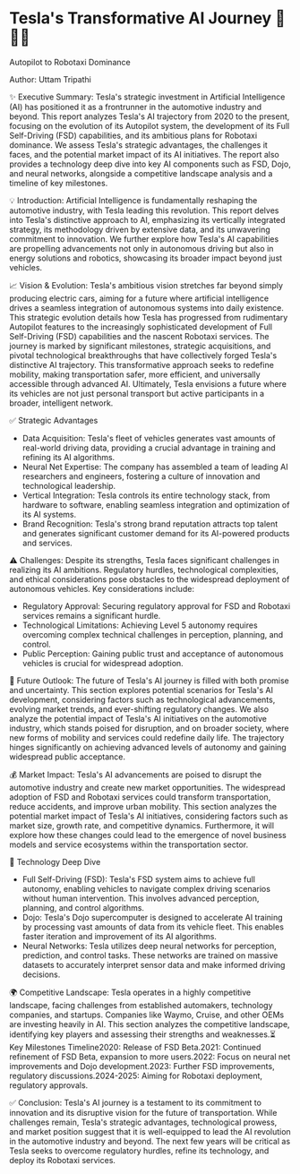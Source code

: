 # Tesla's Transformative AI Journey 🚗🤖🚀 

Autopilot to Robotaxi Dominance

Author: Uttam Tripathi

✨ Executive Summary: Tesla's strategic investment in Artificial Intelligence (AI) has positioned it as a frontrunner in the automotive industry and beyond. This report analyzes Tesla's AI trajectory from 2020 to the present, focusing on the evolution of its Autopilot system, the development of its Full Self-Driving (FSD) capabilities, and its ambitious plans for Robotaxi dominance. We assess Tesla's strategic advantages, the challenges it faces, and the potential market impact of its AI initiatives. The report also provides a technology deep dive into key AI components such as FSD, Dojo, and neural networks, alongside a competitive landscape analysis and a timeline of key milestones.

💡 Introduction: Artificial Intelligence is fundamentally reshaping the automotive industry, with Tesla leading this revolution. This report delves into Tesla's distinctive approach to AI, emphasizing its vertically integrated strategy, its methodology driven by extensive data, and its unwavering commitment to innovation. We further explore how Tesla's AI capabilities are propelling advancements not only in autonomous driving but also in energy solutions and robotics, showcasing its broader impact beyond just vehicles.

📈 Vision & Evolution: Tesla's ambitious vision stretches far beyond simply producing electric cars, aiming for a future where artificial intelligence drives a seamless integration of autonomous systems into daily existence. This strategic evolution details how Tesla has progressed from rudimentary Autopilot features to the increasingly sophisticated development of Full Self-Driving (FSD) capabilities and the nascent Robotaxi services. The journey is marked by significant milestones, strategic acquisitions, and pivotal technological breakthroughs that have collectively forged Tesla's distinctive AI trajectory. This transformative approach seeks to redefine mobility, making transportation safer, more efficient, and universally accessible through advanced AI. Ultimately, Tesla envisions a future where its vehicles are not just personal transport but active participants in a broader, intelligent network.

✅ Strategic Advantages
- Data Acquisition: Tesla's fleet of vehicles generates vast amounts of real-world driving data, providing a crucial advantage in training and refining its AI algorithms.
- Neural Net Expertise: The company has assembled a team of leading AI researchers and engineers, fostering a culture of innovation and technological leadership.
- Vertical Integration: Tesla controls its entire technology stack, from hardware to software, enabling seamless integration and optimization of its AI systems.
- Brand Recognition: Tesla's strong brand reputation attracts top talent and generates significant customer demand for its AI-powered products and services.

⚠️ Challenges: Despite its strengths, Tesla faces significant challenges in realizing its AI ambitions. Regulatory hurdles, technological complexities, and ethical considerations pose obstacles to the widespread deployment of autonomous vehicles. Key considerations include:
- Regulatory Approval: Securing regulatory approval for FSD and Robotaxi services remains a significant hurdle.
- Technological Limitations: Achieving Level 5 autonomy requires overcoming complex technical challenges in perception, planning, and control.
- Public Perception: Gaining public trust and acceptance of autonomous vehicles is crucial for widespread adoption.

🔮 Future Outlook: The future of Tesla's AI journey is filled with both promise and uncertainty. This section explores potential scenarios for Tesla's AI development, considering factors such as technological advancements, evolving market trends, and ever-shifting regulatory changes. We also analyze the potential impact of Tesla's AI initiatives on the automotive industry, which stands poised for disruption, and on broader society, where new forms of mobility and services could redefine daily life. The trajectory hinges significantly on achieving advanced levels of autonomy and gaining widespread public acceptance.

💰 Market Impact: Tesla's AI advancements are poised to disrupt the automotive industry and create new market opportunities. The widespread adoption of FSD and Robotaxi services could transform transportation, reduce accidents, and improve urban mobility. This section analyzes the potential market impact of Tesla's AI initiatives, considering factors such as market size, growth rate, and competitive dynamics. Furthermore, it will explore how these changes could lead to the emergence of novel business models and service ecosystems within the transportation sector.

🧠 Technology Deep Dive
- Full Self-Driving (FSD): Tesla's FSD system aims to achieve full autonomy, enabling vehicles to navigate complex driving scenarios without human intervention. This involves advanced perception, planning, and control algorithms.
- Dojo: Tesla's Dojo supercomputer is designed to accelerate AI training by processing vast amounts of data from its vehicle fleet. This enables faster iteration and improvement of its AI algorithms.
- Neural Networks: Tesla utilizes deep neural networks for perception, prediction, and control tasks. These networks are trained on massive datasets to accurately interpret sensor data and make informed driving decisions.

🌍 Competitive Landscape: Tesla operates in a highly competitive landscape, facing challenges from established automakers, technology companies, and startups. Companies like Waymo, Cruise, and other OEMs are investing heavily in AI. This section analyzes the competitive landscape, identifying key players and assessing their strengths and weaknesses.⏳ Key Milestones Timeline2020: Release of FSD Beta.2021: Continued refinement of FSD Beta, expansion to more users.2022: Focus on neural net improvements and Dojo development.2023: Further FSD improvements, regulatory discussions.2024-2025: Aiming for Robotaxi deployment, regulatory approvals.

✅ Conclusion: Tesla's AI journey is a testament to its commitment to innovation and its disruptive vision for the future of transportation. While challenges remain, Tesla's strategic advantages, technological prowess, and market position suggest that it is well-equipped to lead the AI revolution in the automotive industry and beyond. The next few years will be critical as Tesla seeks to overcome regulatory hurdles, refine its technology, and deploy its Robotaxi services.
